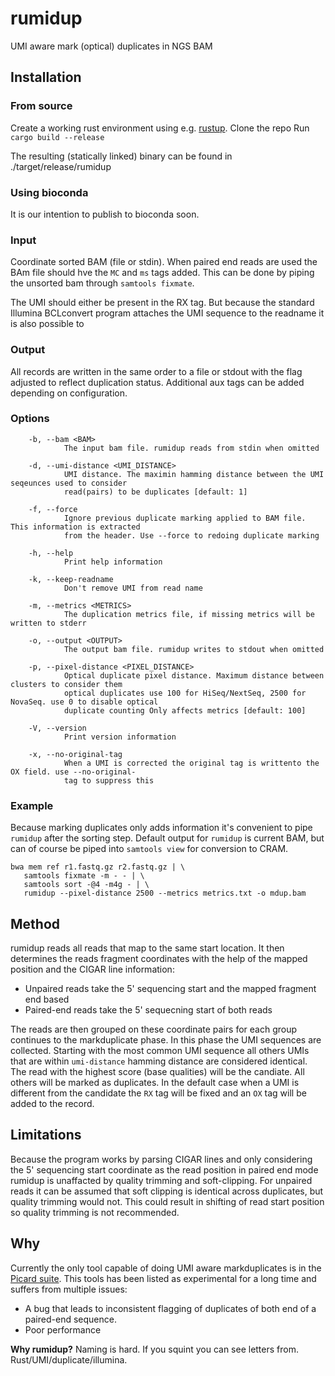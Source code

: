# rumidup
 UMI aware mark (optical) duplicates in NGS BAM

## Installation
### From source
Create a working rust environment using e.g. [rustup](https://rustup.rs/).
Clone the repo
Run `cargo build --release`

The resulting (statically linked) binary can be found in ./target/release/rumidup

### Using bioconda
It is our intention to publish to bioconda soon.


### Input
Coordinate sorted BAM (file or stdin). When paired end reads are used the BAm
file should hve the `MC` and `ms` tags added. This can be done by piping the
unsorted bam through `samtools fixmate`.

The UMI should either be present in the RX tag. But because the standard Illumina BCLconvert program attaches the UMI sequence to the readname it is also possible to 

### Output
All records are written in the same order to a file or stdout with the flag
adjusted to reflect duplication status. Additional aux tags can be added
depending on configuration.

### Options
```
    -b, --bam <BAM>
            The input bam file. rumidup reads from stdin when omitted

    -d, --umi-distance <UMI_DISTANCE>
            UMI distance. The maximin hamming distance between the UMI seqeunces used to consider
            read(pairs) to be duplicates [default: 1]

    -f, --force
            Ignore previous duplicate marking applied to BAM file. This information is extracted
            from the header. Use --force to redoing duplicate marking

    -h, --help
            Print help information

    -k, --keep-readname
            Don't remove UMI from read name

    -m, --metrics <METRICS>
            The duplication metrics file, if missing metrics will be written to stderr

    -o, --output <OUTPUT>
            The output bam file. rumidup writes to stdout when omitted

    -p, --pixel-distance <PIXEL_DISTANCE>
            Optical duplicate pixel distance. Maximum distance between clusters to consider them
            optical duplicates use 100 for HiSeq/NextSeq, 2500 for NovaSeq. use 0 to disable optical
            duplicate counting Only affects metrics [default: 100]

    -V, --version
            Print version information

    -x, --no-original-tag
            When a UMI is corrected the original tag is writtento the OX field. use --no-original-
            tag to suppress this

```

### Example
Because marking duplicates only adds information it's convenient to pipe `rumidup` after the sorting step. Default output for `rumidup` is current BAM, but can of course be piped into `samtools view` for conversion to CRAM.


```
bwa mem ref r1.fastq.gz r2.fastq.gz | \
   samtools fixmate -m - - | \
   samtools sort -@4 -m4g - | \
   rumidup --pixel-distance 2500 --metrics metrics.txt -o mdup.bam
```


## Method
rumidup reads all reads that map to the same start location. It then determines
the reads fragment coordinates with the help of the mapped position and the
CIGAR line information:
 - Unpaired reads take the 5' sequencing start and the mapped fragment end based
 - Paired-end reads take the 5' sequecning start of both reads

The reads are then grouped on these coordinate pairs for each group continues
to the markduplicate phase. In this phase the UMI sequences are collected.
Starting with the most common UMI sequence all others UMIs that are within
`umi-distance` hamming distance are considered identical. The read with the
highest score (base qualities) will be the candiate. All others will be marked
as duplicates. In the default case when a UMI is different from the candidate
the `RX` tag will be fixed and an `OX` tag will be added to the record.


## Limitations
Because the program works by parsing CIGAR lines and only considering the 5'
sequencing start coordinate as the read position in paired end mode rumidup is
unaffacted by quality trimming and soft-clipping. For unpaired reads it can be
assumed that soft clipping is identical across duplicates, but quality trimming
would not. This could result in shifting of read start position so quality
trimming is not recommended.

## Why
Currently the only tool capable of doing UMI aware markduplicates is in the [Picard suite](https://broadinstitute.github.io/picard/command-line-overview.html#UmiAwareMarkDuplicatesWithMateCigar). This tools has been listed as experimental for a long time and suffers from multiple issues:
  - A bug that leads to inconsistent flagging of duplicates of both end of a paired-end sequence.
  - Poor performance

**Why rumidup?**
Naming is hard. If you squint you can see letters from. Rust/UMI/duplicate/illumina.

